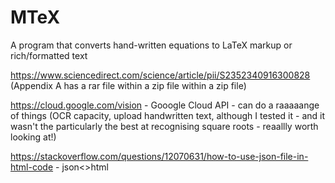 # MTeX
A program that converts hand-written equations to LaTeX markup or rich/formatted text

https://www.sciencedirect.com/science/article/pii/S2352340916300828 (Appendix A has a rar file within a zip file within a zip file)

https://cloud.google.com/vision - Gooogle Cloud API - can do a raaaaange of things (OCR capacity, upload handwritten text, although I tested it - and it wasn't the particularly the best at recognising square roots - reaallly worth looking at!)

https://stackoverflow.com/questions/12070631/how-to-use-json-file-in-html-code - json<>html 
